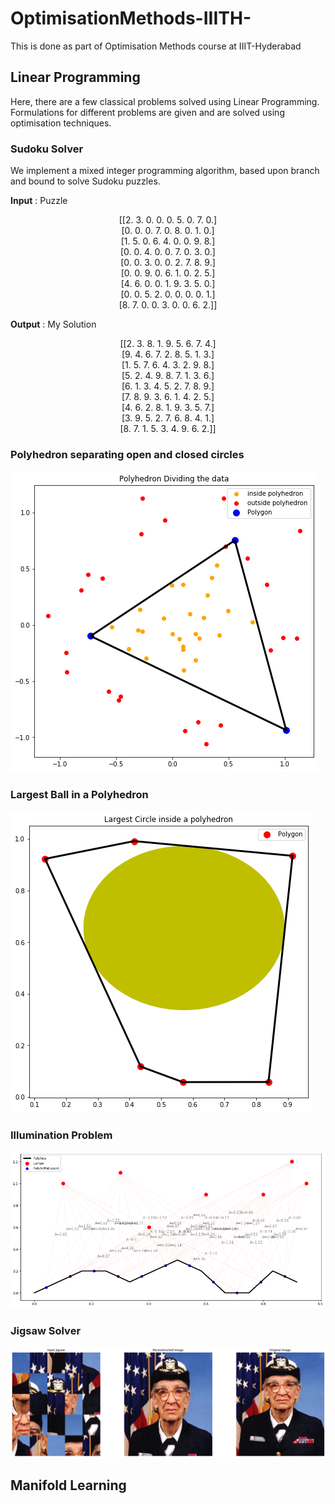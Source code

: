 # OptimisationMethods-IIITH-

This is done as part of Optimisation Methods course at IIIT-Hyderabad

## Linear Programming
Here, there are a few classical problems solved using Linear Programming. Formulations for different problems are given and are solved using optimisation techniques.

### Sudoku Solver
We implement a mixed integer programming algorithm, based upon branch and bound to solve Sudoku puzzles.

**Input** : Puzzle </br>
<div align="center">
[[2. 3. 0. 0. 0. 5. 0. 7. 0.] </br>
 [0. 0. 0. 7. 0. 8. 0. 1. 0.]</br>
 [1. 5. 0. 6. 4. 0. 0. 9. 8.]</br>
 [0. 0. 4. 0. 0. 7. 0. 3. 0.]</br>
 [0. 0. 3. 0. 0. 2. 7. 8. 9.]</br>
 [0. 0. 9. 0. 6. 1. 0. 2. 5.]</br>
 [4. 6. 0. 0. 1. 9. 3. 5. 0.]</br>
 [0. 0. 5. 2. 0. 0. 0. 0. 1.]</br>
 [8. 7. 0. 0. 3. 0. 0. 6. 2.]]</br>
</div>

**Output** : My Solution </br>
<div align="center">
[[2. 3. 8. 1. 9. 5. 6. 7. 4.] </br>
 [9. 4. 6. 7. 2. 8. 5. 1. 3.]</br>
 [1. 5. 7. 6. 4. 3. 2. 9. 8.]</br>
 [5. 2. 4. 9. 8. 7. 1. 3. 6.]</br>
 [6. 1. 3. 4. 5. 2. 7. 8. 9.]</br>
 [7. 8. 9. 3. 6. 1. 4. 2. 5.]</br>
 [4. 6. 2. 8. 1. 9. 3. 5. 7.]</br>
 [3. 9. 5. 2. 7. 6. 8. 4. 1.]</br>
 [8. 7. 1. 5. 3. 4. 9. 6. 2.]]</br>
</div>

### Polyhedron separating open and closed circles
![Screenshot](https://github.com/KSVSC/OptimisationMethods-IIITH-/blob/main/Linear%20Programming/1.png)

### Largest Ball in a Polyhedron
![Screenshot](https://github.com/KSVSC/OptimisationMethods-IIITH-/blob/main/Linear%20Programming/2.png)

### Illumination Problem
![Screenshot](https://github.com/KSVSC/OptimisationMethods-IIITH-/blob/main/Linear%20Programming/3.png)

### Jigsaw Solver
![Screenshot](https://github.com/KSVSC/OptimisationMethods-IIITH-/blob/main/Linear%20Programming/4.png)

## Manifold Learning
